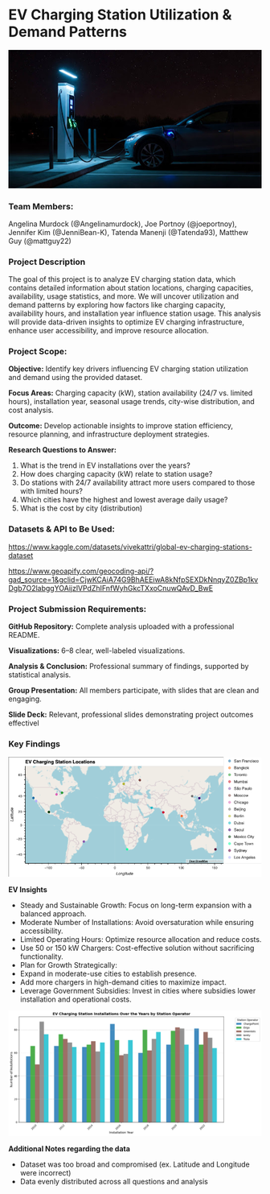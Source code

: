 # EV Charging Station Utilization & Demand Patterns
!["EV Charging Station"](images/ev-charging-stations-car.jpg)

### Team Members: 
Angelina Murdock (@Angelinamurdock), Joe Portnoy (@joeportnoy), Jennifer Kim (@JenniBean-K), Tatenda Manenji (@Tatenda93), Matthew Guy (@mattguy22)

### Project Description
The goal of this project is to analyze EV charging station data, which contains detailed information about station locations, charging capacities, availability, usage statistics, and more. We will uncover utilization and demand patterns by exploring how factors like charging capacity, availability hours, and installation year influence station usage. This analysis will provide data-driven insights to optimize EV charging infrastructure, enhance user accessibility, and improve resource allocation.

### Project Scope: 
**Objective:** Identify key drivers influencing EV charging station utilization and demand using the provided dataset.

**Focus Areas:** Charging capacity (kW), station availability (24/7 vs. limited hours), installation year, seasonal usage trends, city-wise distribution, and cost analysis.

**Outcome:** Develop actionable insights to improve station efficiency, resource planning, and infrastructure deployment strategies.

**Research Questions to Answer:** 
1. What is the trend in EV installations over the years?
2. How does charging capacity (kW) relate to station usage?
3. Do stations with 24/7 availability attract more users compared to those with limited hours?
4. Which cities have the highest and lowest average daily usage?
5. What is the cost by city (distribution)

### Datasets & API to Be Used: 
https://www.kaggle.com/datasets/vivekattri/global-ev-charging-stations-dataset

https://www.geoapify.com/geocoding-api/?gad_source=1&gclid=CjwKCAiA74G9BhAEEiwA8kNfpSEXDkNnqyZ0ZBp1kvDgb7O2labggYOAijzlVPdZhIFnfWyhGkcTXxoCnuwQAvD_BwE

### Project Submission Requirements: 
**GitHub Repository:**
Complete analysis uploaded with a professional README.

**Visualizations:**
6–8 clear, well-labeled visualizations.

**Analysis & Conclusion:**
Professional summary of findings, supported by statistical analysis.

**Group Presentation:**
All members participate, with slides that are clean and engaging.

**Slide Deck:**
Relevant, professional slides demonstrating project outcomes effectivel

### Key Findings

!["Map of EV Station Cities"](images/ev-charging-stations-locations.png)

**EV Insights**
- Steady and Sustainable Growth: Focus on long-term expansion with a balanced approach.
- Moderate Number of Installations: Avoid oversaturation while ensuring accessibility.
- Limited Operating Hours: Optimize resource allocation and reduce costs.
- Use 50 or 150 kW Chargers: Cost-effective solution without sacrificing functionality.
- Plan for Growth Strategically:
- Expand in moderate-use cities to establish presence.
- Add more chargers in high-demand cities to maximize impact.
- Leverage Government Subsidies: Invest in cities where subsidies lower installation and operational costs.

!["EV Station Growth Trend"](images/ev-charging-stations-years.png)

**Additional Notes regarding the data**
- Dataset was too broad and compromised (ex. Latitude and Longitude were incorrect)
- Data evenly distributed across all questions and analysis